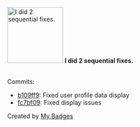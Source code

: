 <img src="https://github.com/my-badges/my-badges/blob/master/src/all-badges/fix-commit/fix-2.png?raw=true" alt="I did 2 sequential fixes." title="I did 2 sequential fixes." width="128">
<strong>I did 2 sequential fixes.</strong>
<br><br>

Commits:

- <a href="https://github.com/smart-elections/smart-elections-frontend/commit/b109ff9499c0dab2640852e740f691fa0c4ca8c4">b109ff9</a>: Fixed user profile data display
- <a href="https://github.com/smart-elections/smart-elections-frontend/commit/fc7bf09dfd0d24a021e7ba99a9d25eb2d7e31a9a">fc7bf09</a>: Fixed display issues


Created by <a href="https://github.com/my-badges/my-badges">My Badges</a>